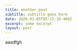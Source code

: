 ```yaml
---
title: another post
subtitle: subtitle goes here
date: 2020-01-05T05:15:28.406Z
excerpt: some excerpt
layout: post
---
```

aasdfgh

